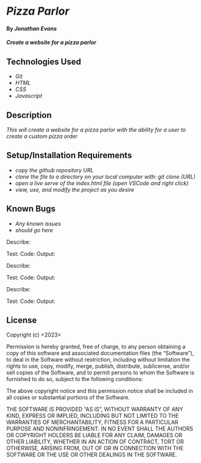 # _Pizza Parlor_

#### By _**Jonathan Evans**_

#### _Create a website for a pizza parlor_

## Technologies Used

- _Git_
- _HTML_
- _CSS_
- _Javascript_

## Description

_This will create a website for a pizza parlor with the ability for a user to create a custom pizza order_

## Setup/Installation Requirements

- _copy the github repository URL_
- _clone the file to a directory on your local computer with: git clone (URL)_
- _open a live serve of the index.html file (open VSCode and right click)_
- _view, use, and modify the project as you desire_

## Known Bugs

- _Any known issues_
- _should go here_

Describe:

Test:
Code:
Output:

Describe:

Test:
Code:
Output:

Describe:

Test:
Code:
Output:

## License

Copyright (c) <2023> <Jonathan Evans>

Permission is hereby granted, free of charge, to any person obtaining a copy of this software and associated documentation files (the “Software”), to deal in the Software without restriction, including without limitation the rights to use, copy, modify, merge, publish, distribute, sublicense, and/or sell copies of the Software, and to permit persons to whom the Software is furnished to do so, subject to the following conditions:

The above copyright notice and this permission notice shall be included in all copies or substantial portions of the Software.

THE SOFTWARE IS PROVIDED “AS IS”, WITHOUT WARRANTY OF ANY KIND, EXPRESS OR IMPLIED, INCLUDING BUT NOT LIMITED TO THE WARRANTIES OF MERCHANTABILITY, FITNESS FOR A PARTICULAR PURPOSE AND NONINFRINGEMENT. IN NO EVENT SHALL THE AUTHORS OR COPYRIGHT HOLDERS BE LIABLE FOR ANY CLAIM, DAMAGES OR OTHER LIABILITY, WHETHER IN AN ACTION OF CONTRACT, TORT OR OTHERWISE, ARISING FROM, OUT OF OR IN CONNECTION WITH THE SOFTWARE OR THE USE OR OTHER DEALINGS IN THE SOFTWARE.
